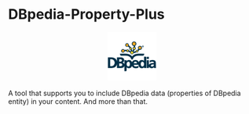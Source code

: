 # DBpedia-Property-Plus 

<p align="center"><img src="./other/dbpedia_property_plus.png" width="100"></p>

A tool that supports you to include DBpedia data (properties of DBpedia entity) in your content. And more than that.
